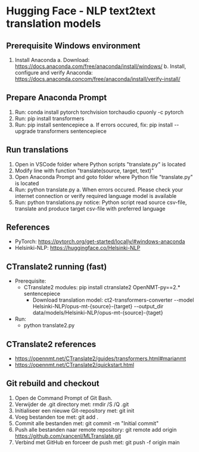 # Hugging Face - NLP text2text translation models

## Prerequisite Windows environment

1. Install Anaconda
    a. Download: <https://docs.anaconda.com/free/anaconda/install/windows/>
    b. Install, configure and verify Anaconda: <https://docs.anaconda.concom/free/anaconda/install/verify-install/>

## Prepare Anaconda Prompt

1. Run: conda install pytorch torchvision torchaudio cpuonly -c pytorch
2. Run: pip install transformers
3. Run: pip install sentencepiece
    a. If errors occured, fix: pip install --upgrade transformers sentencepiece

## Run translations

1. Open in VSCode folder where Python scripts "translate.py" is located
2. Modify line with function "translate(source, target, text)"
3. Open Anaconda Prompt and goto folder where Python file "translate.py" is located
4. Run: python translate.py
    a. When errors occured. Please check your internet connection or verify required language model is available
5. Run: python translations.py
    notice: Python script read source csv-file, translate and produce target csv-file with preferred language

## References

- PyTorch: <https://pytorch.org/get-started/locally/#windows-anaconda>
- Helsinki-NLP: <https://huggingface.co/Helsinki-NLP>

## CTranslate2 running (fast)

- Prerequisite:
  - CTranslate2 modules: pip install ctranslate2 OpenNMT-py==2.* sentencepiece
    - Download translation model: ct2-transformers-converter --model Helsinki-NLP/opus-mt-{source}-{target} --output_dir data/models/Helsinki-NLP/opus-mt-{source}-{taget}
- Run:
  - python translate2.py

## CTranslate2 references

- <https://opennmt.net/CTranslate2/guides/transformers.html#marianmt>
- <https://opennmt.net/CTranslate2/quickstart.html>

## Git rebuild and checkout

1. Open de Command Prompt of Git Bash.
2. Verwijder de .git directory met: rmdir /S /Q .git
3. Initialiseer een nieuwe Git-repository met: git init
4. Voeg bestanden toe met: git add .
5. Commit alle bestanden met: git commit -m "Initial commit"
6. Push alle bestanden naar remote repository: git remote add origin <https://github.com/xancenl/MLTranslate.git>
7. Verbind met GitHub en forceer de push met: git push -f origin main
